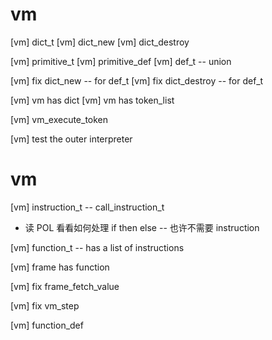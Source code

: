 # vm

[vm] dict_t
[vm] dict_new
[vm] dict_destroy

[vm] primitive_t
[vm] primitive_def
[vm] def_t -- union

[vm] fix dict_new -- for def_t
[vm] fix dict_destroy -- for def_t

[vm] vm has dict
[vm] vm has token_list

[vm] vm_execute_token



[vm] test the outer interpreter

# vm

[vm] instruction_t -- call_instruction_t

- 读 POL 看看如何处理 if then else -- 也许不需要 instruction

[vm] function_t -- has a list of instructions

[vm] frame has function

[vm] fix frame_fetch_value

[vm] fix vm_step

[vm] function_def
